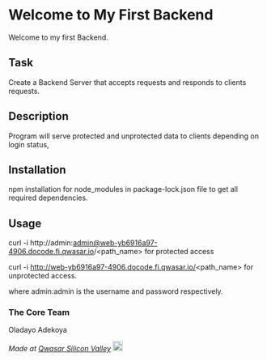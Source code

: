 # Welcome to My First Backend
Welcome to my first Backend.

## Task
Create a Backend Server that accepts requests and responds to clients requests.

## Description
Program will serve protected and unprotected data to clients depending on login status, 

## Installation
npm installation for node_modules in package-lock.json file to get all required dependencies.

## Usage
curl -i http://admin:admin@web-yb6916a97-4906.docode.fi.qwasar.io/<path_name> for protected access

curl -i http://web-yb6916a97-4906.docode.fi.qwasar.io/<path_name> for unprotected access.

where admin:admin is the username and password respectively.

### The Core Team
Oladayo Adekoya


<span><i>Made at <a href='https://qwasar.io'>Qwasar Silicon Valley</a></i></span>
<span><img alt='Qwasar Silicon Valley Logo' src='https://storage.googleapis.com/qwasar-public/qwasar-logo_50x50.png' width='20px'></span>
